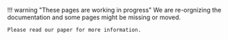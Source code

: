 !!! warning "These pages are working in progress"
    We are re-orgnizing the documentation and some pages might be missing or moved.
    
    Please read our paper for more information.
